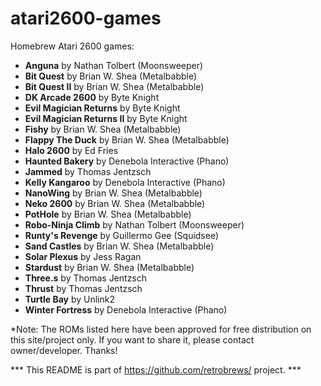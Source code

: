 # atari2600-games

Homebrew Atari 2600 games:

 - <b>Anguna</b> by Nathan Tolbert (Moonsweeper)
 - <b>Bit Quest</b> by Brian W. Shea (Metalbabble)
 - <b>Bit Quest II</b> by Brian W. Shea (Metalbabble)
 - <b>DK Arcade 2600</b> by Byte Knight
 - <b>Evil Magician Returns</b> by Byte Knight
 - <b>Evil Magician Returns II</b> by Byte Knight
 - <b>Fishy</b> by Brian W. Shea (Metalbabble)
 - <b>Flappy The Duck</b> by Brian W. Shea (Metalbabble)
 - <b>Halo 2600</b> by Ed Fries
 - <b>Haunted Bakery</b> by Denebola Interactive (Phano)
 - <b>Jammed</b> by Thomas Jentzsch
 - <b>Kelly Kangaroo</b> by Denebola Interactive (Phano)
 - <b>NanoWing</b> by Brian W. Shea (Metalbabble)
 - <b>Neko 2600</b> by Brian W. Shea (Metalbabble)
 - <b>PotHole</b> by Brian W. Shea (Metalbabble)
 - <b>Robo-Ninja Climb</b> by Nathan Tolbert (Moonsweeper)
 - <b>Runty's Revenge</b> by Guillermo Gee (Squidsee)
 - <b>Sand Castles</b> by Brian W. Shea (Metalbabble)
 - <b>Solar Plexus</b> by Jess Ragan
 - <b>Stardust</b> by Brian W. Shea (Metalbabble)
 - <b>Three.s</b> by Thomas Jentzsch
 - <b>Thrust</b> by Thomas Jentzsch
 - <b>Turtle Bay</b> by Unlink2
 - <b>Winter Fortress</b> by Denebola Interactive (Phano)


*Note: The ROMs listed here have been approved for free distribution on this site/project only. If you want to share it, please contact owner/developer. Thanks!

*** This README is part of https://github.com/retrobrews/ project. ***
